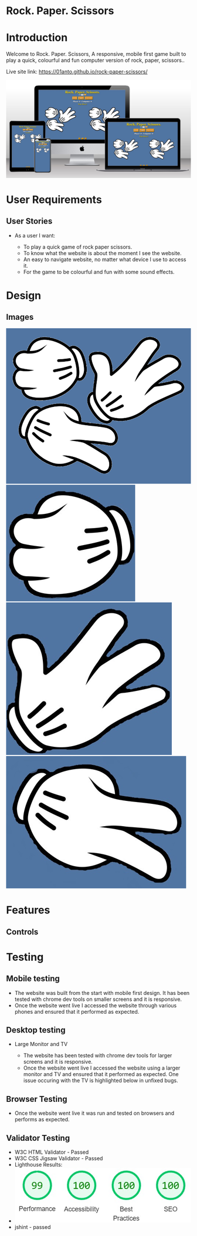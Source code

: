 # Rock. Paper. Scissors

# Introduction
Welcome to Rock. Paper. Scissors, A responsive, mobile first game built to play a quick, colourful and fun computer version of rock, paper, scissors..

Live site link: https://01anto.github.io/rock-paper-scissors/

![Rock. Paper. Scissors techsini mockup](readme-extras/techsini-pp2.jpg)

# User Requirements

  ## User Stories

  - As a user I want:

    - To play a quick game of rock paper scissors.
    - To know what the website is about the moment I see the website.
    - An easy to navigate website, no matter what device I use to access it.
    - For the game to be colourful and fun with some sound effects.

# Design

  ## Images
  ![rock paper scissors](readme-extras/rock-paper-scissors.png)
  ![rock](readme-extras/rock.jpg)
  ![paper](readme-extras/paper.jpg)
  ![scissors](readme-extras/scissors.jpg)

  # Features

  ## Controls

  # Testing

  ## Mobile testing

   - The website was built from the start with mobile first design. It has been tested with
     chrome dev tools on smaller screens and it is responsive.
   - Once the website went live I accessed the website through various phones and ensured
     that it performed as expected.

  ## Desktop testing

 - Large Monitor and TV

   - The website has been tested with chrome dev tools for larger screens and it is
     responsive.
   - Once the website went live I accessed the website using a larger monitor and TV and
     ensured that it performed as expected. One issue occuring with the TV is highlighted below in unfixed bugs.

  ## Browser Testing

   - Once the website went live it was run and tested on browsers and performs
     as expected.

  ## Validator Testing

   - W3C HTML Validator - Passed
   - W3C CSS Jigsaw Validator - Passed
   - Lighthouse Results:
   - ![Lighthouse Results](readme-extras/pp2-lighthouse.jpg)
   - jshint - passed






